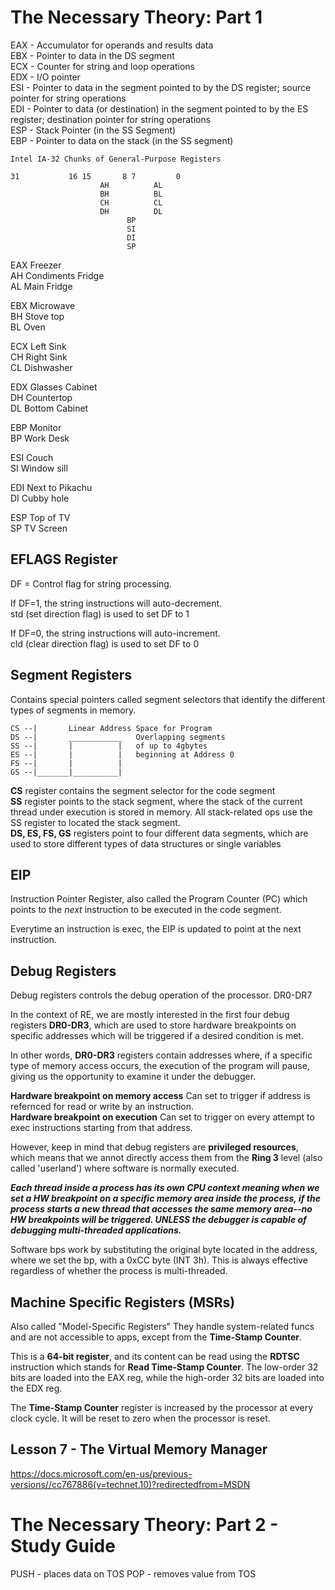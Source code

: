 # The Necessary Theory: Part 1
EAX - Accumulator for operands and results data  
EBX - Pointer to data in the DS segment  
ECX - Counter for string and loop operations  
EDX - I/O pointer  
ESI - Pointer to data in the segment pointed to by the DS register; source pointer for string operations  
EDI - Pointer to data (or destination) in the segment pointed to by the ES register; destination pointer for string operations  
ESP - Stack Pointer (in the SS Segment)  
EBP - Pointer to data on the stack (in the SS segment)  

```
Intel IA-32 Chunks of General-Purpose Registers  

31           16 15       8 7         0
                    AH          AL
                    BH          BL
                    CH          CL
                    DH          DL
                          BP
                          SI
                          DI
                          SP
```

EAX     Freezer  
AH      Condiments Fridge  
AL      Main Fridge  

EBX     Microwave  
BH      Stove top  
BL      Oven  

ECX     Left Sink  
CH      Right Sink  
CL      Dishwasher  

EDX     Glasses Cabinet  
DH      Countertop  
DL      Bottom Cabinet  

EBP     Monitor  
BP      Work Desk  

ESI     Couch  
SI      Window sill  

EDI     Next to Pikachu  
DI      Cubby hole  

ESP     Top of TV  
SP      TV Screen  

## EFLAGS Register
DF = Control flag for string processing.  

If DF=1, the string instructions will auto-decrement.  
std (set direction flag) is used to set DF to 1
    
If DF=0, the string instructions will auto-increment.  
cld (clear direction flag) is used to set DF to 0

## Segment Registers
Contains special pointers called segment selectors that identify the different types of segments in memory.
```
CS --|       Linear Address Space for Program
DS --|       ____________   Overlapping segments
SS --|       |          |   of up to 4gbytes
ES --|       |          |   beginning at Address 0
FS --|       |          |
GS --|_______|__________|
```
**CS** register contains the segment selector for the code segment  
**SS** register points to the stack segment, where the stack of the current thread under execution is stored in memory. All stack-related ops use the SS register to located the stack segment.  
**DS, ES, FS, GS** registers point to four different data segments, which are used to store different types of data structures or single variables

## EIP
Instruction Pointer Register, also called the Program Counter (PC) which points to the *next* instruction to be executed in the code segment.

Everytime an instruction is exec, the EIP is updated to point at the next instruction.

## Debug Registers
Debug registers controls the debug operation of the processor.
DR0-DR7

In the context of RE, we are mostly interested in the first four debug registers **DR0-DR3**, which are used to store hardware breakpoints on specific addresses which will be triggered if a desired condition is met.

In other words, **DR0-DR3** registers contain addresses where, if a specific type of memory access occurs, the execution of the program will pause, giving us the opportunity to examine it under the debugger.

**Hardware breakpoint on memory access** Can set to trigger if address is refernced for read or write by an instruction.  
**Hardware breakpoint on execution** Can set to trigger on every attempt to exec instructions starting from that address.  

However, keep in mind that debug registers are **privileged resources**, which means that we annot directly access them from the **Ring 3** level (also called 'userland') where software is normally executed.

***Each thread inside a process has its own CPU context meaning when we set a HW breakpoint on a specific memory area inside the process, if the process starts a new thread that accesses the same memory area--no HW breakpoints will be triggered. UNLESS the debugger is capable of debugging multi-threaded applications.***

Software bps work by substituting the original byte located in the address, where we set the bp, with a 0xCC byte (INT 3h). This is always effective regardless of whether the process is multi-threaded.

## Machine Specific Registers (MSRs)
Also called "Model-Specific Registers"
They handle system-related funcs and are not accessible to apps, except from the **Time-Stamp Counter**.

This is a **64-bit register**, and its content can be read using the **RDTSC** instruction which stands for **Read Time-Stamp Counter**.  The low-order 32 bits are loaded into the EAX reg, while the high-order 32 bits are loaded into the EDX reg.

The **Time-Stamp Counter** register is increased by the processor at every clock cycle. It will be reset to zero when the processor is reset.

## Lesson 7 - The Virtual Memory Manager

https://docs.microsoft.com/en-us/previous-versions//cc767886(v=technet.10)?redirectedfrom=MSDN




# The Necessary Theory: Part 2 - Study Guide
PUSH - places data on TOS
POP - removes value from TOS

#

#

#